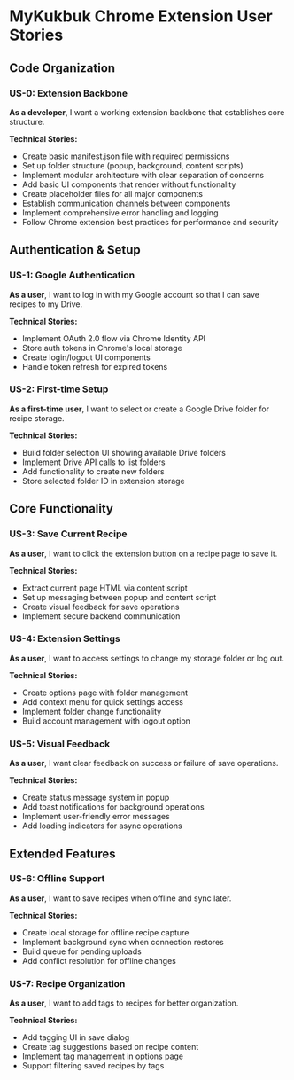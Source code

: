 # MyKukbuk Chrome Extension User Stories

## Code Organization

### US-0: Extension Backbone
**As a developer**, I want a working extension backbone that establishes core structure.

**Technical Stories:**
- Create basic manifest.json file with required permissions
- Set up folder structure (popup, background, content scripts)
- Implement modular architecture with clear separation of concerns
- Add basic UI components that render without functionality
- Create placeholder files for all major components
- Establish communication channels between components
- Implement comprehensive error handling and logging
- Follow Chrome extension best practices for performance and security

## Authentication & Setup

### US-1: Google Authentication
**As a user**, I want to log in with my Google account so that I can save recipes to my Drive.

**Technical Stories:**
- Implement OAuth 2.0 flow via Chrome Identity API
- Store auth tokens in Chrome's local storage
- Create login/logout UI components
- Handle token refresh for expired tokens

### US-2: First-time Setup
**As a first-time user**, I want to select or create a Google Drive folder for recipe storage.

**Technical Stories:**
- Build folder selection UI showing available Drive folders
- Implement Drive API calls to list folders
- Add functionality to create new folders
- Store selected folder ID in extension storage

## Core Functionality

### US-3: Save Current Recipe
**As a user**, I want to click the extension button on a recipe page to save it.

**Technical Stories:**
- Extract current page HTML via content script
- Set up messaging between popup and content script
- Create visual feedback for save operations
- Implement secure backend communication

### US-4: Extension Settings
**As a user**, I want to access settings to change my storage folder or log out.

**Technical Stories:**
- Create options page with folder management
- Add context menu for quick settings access
- Implement folder change functionality
- Build account management with logout option

### US-5: Visual Feedback
**As a user**, I want clear feedback on success or failure of save operations.

**Technical Stories:**
- Create status message system in popup
- Add toast notifications for background operations
- Implement user-friendly error messages
- Add loading indicators for async operations

## Extended Features

### US-6: Offline Support
**As a user**, I want to save recipes when offline and sync later.

**Technical Stories:**
- Create local storage for offline recipe capture
- Implement background sync when connection restores
- Build queue for pending uploads
- Add conflict resolution for offline changes

### US-7: Recipe Organization
**As a user**, I want to add tags to recipes for better organization.

**Technical Stories:**
- Add tagging UI in save dialog
- Create tag suggestions based on recipe content
- Implement tag management in options page
- Support filtering saved recipes by tags
